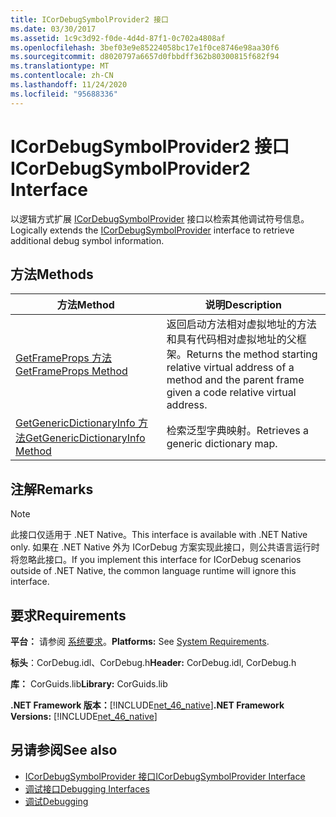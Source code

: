 ```yaml
---
title: ICorDebugSymbolProvider2 接口
ms.date: 03/30/2017
ms.assetid: 1c9c3d92-f0de-4d4d-87f1-0c702a4808af
ms.openlocfilehash: 3bef03e9e85224058bc17e1f0ce8746e98aa30f6
ms.sourcegitcommit: d8020797a6657d0fbbdff362b80300815f682f94
ms.translationtype: MT
ms.contentlocale: zh-CN
ms.lasthandoff: 11/24/2020
ms.locfileid: "95688336"
---
```

# <a name="icordebugsymbolprovider2-interface"></a><span data-ttu-id="ed4c9-102">ICorDebugSymbolProvider2 接口</span><span class="sxs-lookup"><span data-stu-id="ed4c9-102">ICorDebugSymbolProvider2 Interface</span></span>

<span data-ttu-id="ed4c9-103">以逻辑方式扩展 [ICorDebugSymbolProvider](icordebugsymbolprovider-interface.md) 接口以检索其他调试符号信息。</span><span class="sxs-lookup"><span data-stu-id="ed4c9-103">Logically extends the [ICorDebugSymbolProvider](icordebugsymbolprovider-interface.md) interface to retrieve additional debug symbol information.</span></span>  
  
## <a name="methods"></a><span data-ttu-id="ed4c9-104">方法</span><span class="sxs-lookup"><span data-stu-id="ed4c9-104">Methods</span></span>  
  
|<span data-ttu-id="ed4c9-105">方法</span><span class="sxs-lookup"><span data-stu-id="ed4c9-105">Method</span></span>|<span data-ttu-id="ed4c9-106">说明</span><span class="sxs-lookup"><span data-stu-id="ed4c9-106">Description</span></span>|  
|------------|-----------------|  
|[<span data-ttu-id="ed4c9-107">GetFrameProps 方法</span><span class="sxs-lookup"><span data-stu-id="ed4c9-107">GetFrameProps Method</span></span>](icordebugsymbolprovider2-getframeprops-method.md)|<span data-ttu-id="ed4c9-108">返回启动方法相对虚拟地址的方法和具有代码相对虚拟地址的父框架。</span><span class="sxs-lookup"><span data-stu-id="ed4c9-108">Returns the method starting relative virtual address of a method and the parent frame given a code relative virtual address.</span></span>|  
|[<span data-ttu-id="ed4c9-109">GetGenericDictionaryInfo 方法</span><span class="sxs-lookup"><span data-stu-id="ed4c9-109">GetGenericDictionaryInfo Method</span></span>](icordebugsymbolprovider2-getgenericdictionaryinfo-method.md)|<span data-ttu-id="ed4c9-110">检索泛型字典映射。</span><span class="sxs-lookup"><span data-stu-id="ed4c9-110">Retrieves a generic dictionary map.</span></span>|  
  
## <a name="remarks"></a><span data-ttu-id="ed4c9-111">注解</span><span class="sxs-lookup"><span data-stu-id="ed4c9-111">Remarks</span></span>  
  
> [!NOTE]
> <span data-ttu-id="ed4c9-112">此接口仅适用于 .NET Native。</span><span class="sxs-lookup"><span data-stu-id="ed4c9-112">This interface is available with .NET Native only.</span></span> <span data-ttu-id="ed4c9-113">如果在 .NET Native 外为 ICorDebug 方案实现此接口，则公共语言运行时将忽略此接口。</span><span class="sxs-lookup"><span data-stu-id="ed4c9-113">If you implement this interface for ICorDebug scenarios outside of .NET Native, the common language runtime will ignore this interface.</span></span>  
  
## <a name="requirements"></a><span data-ttu-id="ed4c9-114">要求</span><span class="sxs-lookup"><span data-stu-id="ed4c9-114">Requirements</span></span>  

 <span data-ttu-id="ed4c9-115">**平台：** 请参阅 [系统要求](../../get-started/system-requirements.md)。</span><span class="sxs-lookup"><span data-stu-id="ed4c9-115">**Platforms:** See [System Requirements](../../get-started/system-requirements.md).</span></span>  
  
 <span data-ttu-id="ed4c9-116">**标头**：CorDebug.idl、CorDebug.h</span><span class="sxs-lookup"><span data-stu-id="ed4c9-116">**Header:** CorDebug.idl, CorDebug.h</span></span>  
  
 <span data-ttu-id="ed4c9-117">**库：** CorGuids.lib</span><span class="sxs-lookup"><span data-stu-id="ed4c9-117">**Library:** CorGuids.lib</span></span>  
  
 <span data-ttu-id="ed4c9-118">**.NET Framework 版本：**[!INCLUDE[net_46_native](../../../../includes/net-46-native-md.md)]</span><span class="sxs-lookup"><span data-stu-id="ed4c9-118">**.NET Framework Versions:** [!INCLUDE[net_46_native](../../../../includes/net-46-native-md.md)]</span></span>  
  
## <a name="see-also"></a><span data-ttu-id="ed4c9-119">另请参阅</span><span class="sxs-lookup"><span data-stu-id="ed4c9-119">See also</span></span>

- [<span data-ttu-id="ed4c9-120">ICorDebugSymbolProvider 接口</span><span class="sxs-lookup"><span data-stu-id="ed4c9-120">ICorDebugSymbolProvider Interface</span></span>](icordebugsymbolprovider-interface.md)
- [<span data-ttu-id="ed4c9-121">调试接口</span><span class="sxs-lookup"><span data-stu-id="ed4c9-121">Debugging Interfaces</span></span>](debugging-interfaces.md)
- [<span data-ttu-id="ed4c9-122">调试</span><span class="sxs-lookup"><span data-stu-id="ed4c9-122">Debugging</span></span>](index.md)
